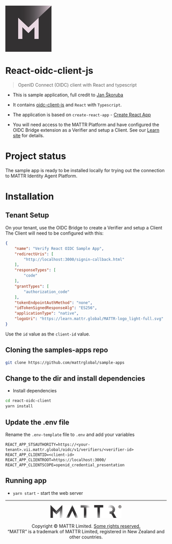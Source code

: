 [![MATTR](../docs/assets/mattr-logo-square.svg)](https://github.com/mattrglobal)

# React-oidc-client-js

> OpenID Connect (OIDC) client with React and typescript

- This is sample application, full credit to [Jan Škoruba](https://github.com/skoruba/react-oidc-client-js)

- It contains [oidc-client-js](https://github.com/IdentityModel/oidc-client-js) and `React` with `Typescript`.

- The application is based on `create-react-app` - [Create React App](https://github.com/facebook/create-react-app)

- You will need access to the MATTR Platform and have configured the OIDC Bridge extension as a Verifier and setup a Client. See our [Learn site](https://learn.mattr.global/tutorials/verify/oidc-bridge/verify-oidc) for details.

# Project status
The sample app is ready to be installed locally for trying out the connection to MATTR Identity Agent Platform.

# Installation

## Tenant Setup
On your tenant, use the OIDC Bridge to create a Verifier and setup a Client
The Client will need to be configured with this:

``` json
{
	"name": "Verify React OIDC Sample App",
	"redirectUris": [
		"http://localhost:3000/signin-callback.html"
	],
	"responseTypes": [
		"code"
	],
	"grantTypes": [
		"authorization_code"
	],
	"tokenEndpointAuthMethod": "none",
	"idTokenSignedResponseAlg": "ES256",
	"applicationType": "native",
	"logoUri": "https://learn.mattr.global/MATTR-logo_light-full.svg"
}
```

Use the `id` value as the `client-id` value.

## Cloning the samples-apps repo

``` sh
git clone https://github.com/mattrglobal/sample-apps
```

## Change to the dir and install dependencies

- Install dependencies
``` sh
cd react-oidc-client
yarn install
```

## Update the .env file
Rename the `.env-template` file to `.env` and add your variables

```
REACT_APP_STSAUTHORITY=https://<your-tenant>.vii.mattr.global/oidc/v1/verifiers/<verifier-id>
REACT_APP_CLIENTID=<client-id>
REACT_APP_CLIENTROOT=https://localhost:3000/
REACT_APP_CLIENTSCOPE=openid_credential_presentation
```

## Running app

- `yarn start` - start the web server 

---

<p align="center"><a href="https://mattr.global" target="_blank"><img height="40px" src ="../docs/assets/mattr-logo-tm.svg"></a></p><p align="center">Copyright © MATTR Limited. <a href="./LICENSE">Some rights reserved.</a><br/>“MATTR” is a trademark of MATTR Limited, registered in New Zealand and other countries.</p>
